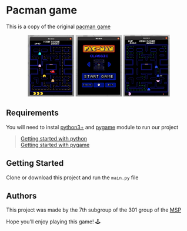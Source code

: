 # Pacman game

This is a copy of the original [pacman game](https://en.wikipedia.org/wiki/Pac-Man)


<p align="middle">
  <img src="images/readme/ingame.jpg" width="25%">
  <img src="images/readme/main_menu.jpg" width="25%">
  <img src="images/readme/gameplay.gif" width="25%">
</p>

## Requirements

You will need to instal [python3+](https://www.python.org/) and [pygame](https://www.pygame.org/news) module to run our project
> [Getting started with python](https://wiki.python.org/moin/BeginnersGuide/Download)  
> [Getting started with pygame](https://www.pygame.org/wiki/GettingStarted)

## Getting Started

Clone or download this project and run the `main.py` file

## Authors

This project was made by the 7th subgroup of the 301 group of the [MSP](https://informatics.ru/)


Hope you'll enjoy playing this game! :joystick:
